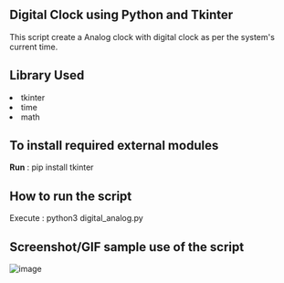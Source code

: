 ## Digital Clock using Python and Tkinter

This script create a Analog clock with digital clock as per the system's current time.

## Library Used

<li>tkinter</li>
<li>time</li>
<li>math</li>

## To install required external modules

<b>Run</b> : pip install tkinter

## How to run the script

Execute : python3 digital_analog.py

## Screenshot/GIF sample use of the script

![image](https://github.com/xssnd/Python/assets/101347159/6888e624-701a-464b-a3af-1c41e2bbe3ce)

